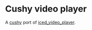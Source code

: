 # Cushy video player

A [cushy](https://github.com/khonsulabs/cushy) port of [iced_video_player](https://github.com/jazzfool/iced_video_player).
